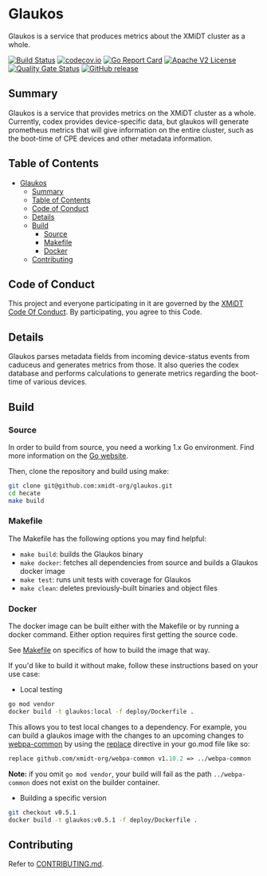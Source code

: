 # Glaukos

Glaukos is a service that produces metrics about the XMiDT cluster as a whole.

[![Build Status](https://github.com/xmidt-org/glaukos/workflows/CI/badge.svg)](https://github.com/xmidt-org/glaukos/actions)
[![codecov.io](http://codecov.io/github/xmidt-org/glaukos/coverage.svg?branch=main)](http://codecov.io/github/xmidt-org/glaukos?branch=main)
[![Go Report Card](https://goreportcard.com/badge/github.com/xmidt-org/glaukos)](https://goreportcard.com/report/github.com/xmidt-org/glaukos)
[![Apache V2 License](http://img.shields.io/badge/license-Apache%20V2-blue.svg)](https://github.com/xmidt-org/glaukos/blob/main/LICENSE)
[![Quality Gate Status](https://sonarcloud.io/api/project_badges/measure?project=xmidt-org_glaukos&metric=alert_status)](https://sonarcloud.io/dashboard?id=xmidt-org_glaukos)
[![GitHub release](https://img.shields.io/github/release/xmidt-org/glaukos.svg)](CHANGELOG.md)

## Summary

Glaukos is a service that provides metrics on the XMiDT cluster as a whole. Currently, codex provides device-specific data, but glaukos will generate prometheus metrics that will give information on the entire cluster, such as the boot-time of CPE devices and other metadata information.


## Table of Contents

- [Glaukos](#glaukos)
  - [Summary](#summary)
  - [Table of Contents](#table-of-contents)
  - [Code of Conduct](#code-of-conduct)
  - [Details](#details)
  - [Build](#build)
    - [Source](#source)
    - [Makefile](#makefile)
    - [Docker](#docker)
  - [Contributing](#contributing)

## Code of Conduct

This project and everyone participating in it are governed by the [XMiDT Code Of Conduct](https://xmidt.io/code_of_conduct/). 
By participating, you agree to this Code.

## Details

Glaukos parses metadata fields from incoming device-status events from caduceus and generates metrics from those. It also queries the codex database and performs calculations to generate metrics regarding the boot-time of various devices.

## Build

### Source

In order to build from source, you need a working 1.x Go environment.
Find more information on the [Go website](https://golang.org/doc/install).

Then, clone the repository and build using make:

```bash
git clone git@github.com:xmidt-org/glaukos.git
cd hecate
make build
```

### Makefile

The Makefile has the following options you may find helpful:

- `make build`: builds the Glaukos binary
- `make docker`: fetches all dependencies from source and builds a Glaukos docker image
- `make test`: runs unit tests with coverage for Glaukos
- `make clean`: deletes previously-built binaries and object files

### Docker

The docker image can be built either with the Makefile or by running a docker
command.  Either option requires first getting the source code.

See [Makefile](#Makefile) on specifics of how to build the image that way.

If you'd like to build it without make, follow these instructions based on your use case:

- Local testing

```bash
go mod vendor
docker build -t glaukos:local -f deploy/Dockerfile .
```

This allows you to test local changes to a dependency. For example, you can build
a glaukos image with the changes to an upcoming changes to [webpa-common](https://github.com/xmidt-org/webpa-common) by using the [replace](https://golang.org/ref/mod#go) directive in your go.mod file like so:

```go.mod
replace github.com/xmidt-org/webpa-common v1.10.2 => ../webpa-common
```

**Note:** if you omit `go mod vendor`, your build will fail as the path `../webpa-common` does not exist on the builder container.

- Building a specific version

```bash
git checkout v0.5.1
docker build -t glaukos:v0.5.1 -f deploy/Dockerfile .
```

## Contributing

Refer to [CONTRIBUTING.md](CONTRIBUTING.md).

